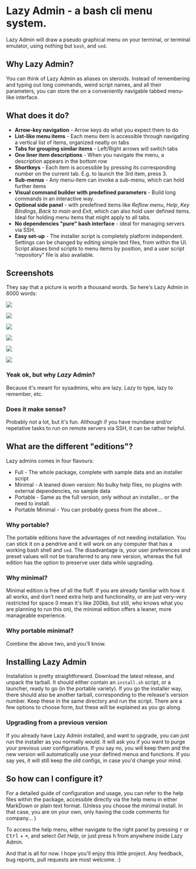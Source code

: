 # Lazy Admin - a bash cli menu system.

Lazy Admin will draw a pseudo graphical menu on your terminal, or terminal emulator, using nothing but `bash`, and `sed`.



## Why Lazy Admin?

You can think of Lazy Admin as aliases on steroids. Instead of remembering  and typing out long commands, weird script names, and all their parameters, you can store the on a conveniently navigable tabbed menu-like interface.

## What does it do?

* **Arrow-key navigation** - Arrow keys do what you expect them to do
* **List-like menu items** - Each menu item is accessible through navigating a vertical list of items, organized neatly on tabs
* **Tabs for grouping similar items** - Left/Right arrows will switch tabs
* **One liner item descriptions** - When you navigate the menu, a description appears in the bottom row
* **Shortkeys** - Each item is accessible by pressing its corresponding number on the current tab. E.g. to launch the 3rd item, press 3.
* **Sub-menus** - Any menu-item can invoke a sub-menu, which can hold further items
* **Visual command builder with predefined parameters** - Build long commands in an interactive way.
* **Optional side panel** - with predefined items like *Reflow menu*, *Help*, *Key Bindings*, *Back to main* and *Exit*, which can also hold user defined items. Ideal for holding menu items that might apply to all tabs.
* **No dependencies "pure" bash interface** - ideal for managing servers via SSH.
* **Easy set-up** - The installer script is completely platform independent. Settings can be changed by editing simple text files, from within the UI. Script aliases bind scripts to menu items by position, and a user script "repository" file is also available.

## Screenshots

They say that a picture is worth a thousand words. So here's Lazy Admin in 6000 words:

![](/media/lazy-admin-1.png)

![](/media/lazy-admin-2.png)

![](/media/lazy-admin-3.png)

![](/media/lazy-admin-4.png)

![](/media/lazy-admin-5.png)

![](/media/lazy-admin-6.png)


### Yeak ok, but why *Lazy* Admin?

Because it's meant for sysadmins, who are lazy. Lazy to type, lazy to remember, etc.

### Does it make sense?

Probably not a lot, but it's fun. Although if you have mundane and/or repetative tasks to run on remote servers via SSH, it can be rather helpful.

## What are the different "editions"?

Lazy admins comes in four flavours:

* Full - The whole package, complete with sample data and an installer script
* Minimal - A leaned down version: No bulky help files, no plugins with external dependencies, no sample data
* Portable - Same as the full version, only without an installer... or the need to install.
* Portable Minimal - You can probably guess from the above...

### Why portable?

The portable editions have the advantages of not needing installation. You can stick it on a pendrive and it will work on any computer that has a working bash shell and `sed`. The disadvantage is, your user preferences and preset values will not be transferred to any new version, whereas the full edition has the option to preserve user data while upgrading.

### Why minimal?

Minimal edition is free of all the fluff. If you are already familiar with how it all works, and don't need extra help and functionality, or are just very-very restricted for space (I mean it's like 200kb, but still, who knows what you are planning to run this on), the minimal edition offers a leaner, more manageable experience.

### Why portable minimal?

Combine the above two, and you'll know.



## Installing Lazy Admin

Installation is pretty straightforward. Download the latest release, and unpack the tarball. It should either contain an `install.sh` script, or a launcher, ready to go (in the portable variety). If you go the installer way, there should also be another tarball, corresponding to the release's version number. Keep these in the same directory and run the script. There are a few options to choose form, but these will be explained as you go along.

### Upgrading from a previous version

If you already have Lazy Admin installed, and want to upgrade, you can just run the installer as you normally would. It will ask you if you want to purge your previous user configurations. If you say no, you will keep them and the new version will automatically use your defined menus and functions. If you say yes, it will still keep the old configs, in case you'd change your mind.

## So how can I configure it?

For a detailed guide of configuration and usage, you can refer to the help files within the package, accessible directly via the help menu in either MarkDown or plain text format. (Unless you choose the minimal install. In that case, you are on your own, only having the code comments for company... )

To access the help menu, either  navigate to the right panel by pressing <kbd>r</kbd> or <kbd>Ctrl</kbd> + <kbd>➜</kbd>, and select *Get Help*, or just press <kbd>h</kbd> from anywhere inside Lazy Admin.

And that is all for now. I hope you'll enjoy this little project. Any feedback, bug reports, pull requests are most welcome. :)
